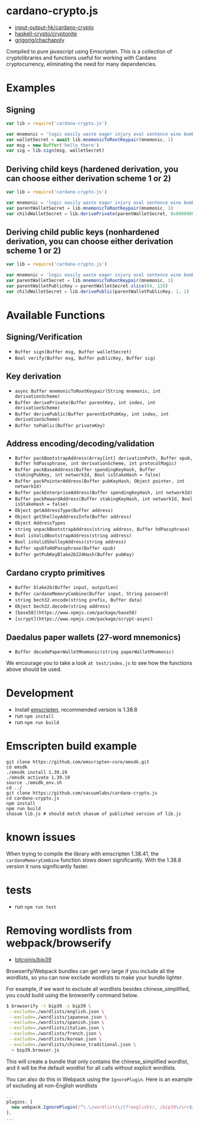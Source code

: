 # cardano-crypto.js
* [input-output-hk/cardano-crypto](https://github.com/input-output-hk/cardano-crypto/tree/master/cbits)
* [haskell-crypto/cryptonite](https://github.com/haskell-crypto/cryptonite)
* [grigorig/chachapoly](https://github.com/grigorig/chachapoly)

Compiled to pure javascript using Emscripten. This is a collection of cryptolibraries and functions useful for working with Cardano cryptocurrency, eliminating the need for many dependencies.

# Examples
## Signing

``` javascript
var lib = require('cardano-crypto.js')

var mnemonic = 'logic easily waste eager injury oval sentence wine bomb embrace gossip supreme'
var walletSecret = await lib.mnemonicToRootKeypair(mnemonic, 1)
var msg = new Buffer('hello there')
var sig = lib.sign(msg, walletSecret)
```

## Deriving child keys (hardened derivation, you can choose either derivation scheme 1 or 2)

``` javascript
var lib = require('cardano-crypto.js')

var mnemonic = 'logic easily waste eager injury oval sentence wine bomb embrace gossip supreme'
var parentWalletSecret = lib.mnemonicToRootKeypair(mnemonic, 1)
var childWalletSecret = lib.derivePrivate(parentWalletSecret, 0x80000001, 1)
```

## Deriving child public keys (nonhardened derivation, you can choose either derivation scheme 1 or 2)

``` javascript
var lib = require('cardano-crypto.js')

var mnemonic = 'logic easily waste eager injury oval sentence wine bomb embrace gossip supreme'
var parentWalletSecret = lib.mnemonicToRootKeypair(mnemonic, 1)
var parentWalletPublicKey = parentWalletSecret.slice(64, 128)
var childWalletSecret = lib.derivePublic(parentWalletPublicKey, 1, 1)
```

# Available Functions

## Signing/Verification
* `Buffer sign(Buffer msg, Buffer walletSecret)`
* `Bool verify(Buffer msg, Buffer publicKey, Buffer sig)`

## Key derivation
* `async Buffer mnemonicToRootKeypair(String mnemonic, int derivationScheme)`
* `Buffer derivePrivate(Buffer parentKey, int index, int derivationScheme)`
* `Buffer derivePublic(Buffer parentExtPubKey, int index, int derivationScheme)`
* `Buffer toPublic(Buffer privateKey)`

## Address encoding/decoding/validation
* `Buffer packBootstrapAddress(Array[int] derivationPath, Buffer xpub, Buffer hdPassphrase, int derivationScheme, int protocolMagic)`
* `Buffer packBaseAddress(Buffer spendingKeyHash, Buffer stakingPubKey, int networkId, Bool isStakeHash = false)`
* `Buffer packPointerAddress(Buffer pubKeyHash, Object pointer, int networkId)`
* `Buffer packEnterpriseAddress(Buffer spendingKeyHash, int networkId)`
* `Buffer packRewardAddress(Buffer stakingKeyHash, int networkId, Bool isStakeHash = false)`
* `Object getAddressType(Buffer address)`
* `Object getShelleyAddressInfo(Buffer address)`
* `Object AddressTypes`
* `string unpackBootstrapAddress(string address, Buffer hdPassphrase)`
* `Bool isValidBootstrapAddress(string address)`
* `Bool isValidShelleyAddress(string address)`
* `Buffer xpubToHdPassphrase(Buffer xpub)`
* `Buffer getPubKeyBlake2b224Hash(Buffer pubKey)`

## Cardano crypto primitives
* `Buffer blake2b(Buffer input, outputLen)`
* `Buffer cardanoMemoryCombine(Buffer input, String password)`
* `string bech32.encode(string prefix, Buffer data)`
* `Object bech32.decode(string address)` 
* `[base58](https://www.npmjs.com/package/base58)`
* `[scrypt](https://www.npmjs.com/package/scrypt-async)`

## Daedalus paper wallets (27-word mnemonics)
* `Buffer decodePaperWalletMnemonic(string paperWalletMnemonic)`

We encourage you to take a look `at test/index.js` to see how the functions above should be used.

# Development

* Install [emscripten](http://kripken.github.io/emscripten-site/docs/getting_started/downloads.html#installation-instructions), recommended version is 1.38.8
* run `npm install`
* run `npm run build`

# Emscripten build example

```
git clone https://github.com/emscripten-core/emsdk.git
cd emsdk
./emsdk install 1.39.19
./emsdk activate 1.39.19
source ./emsdk_env.sh
cd ../
git clone https://github.com/vacuumlabs/cardano-crypto.js
cd cardano-crypto.js
npm install
npm run build
shasum lib.js # should match shasum of published version of lib.js
```

# known issues

When trying to compile the library with emscripten 1.38.41, the `cardanoMemoryCombine` function slows down significantly. With the 1.38.8 version it runs significantly faster.

# tests

* run `npm run test`

# Removing wordlists from webpack/browserify

* [bitcoinjs/bip39](https://github.com/bitcoinjs/bip39)

Browserify/Webpack bundles can get very large if you include all the wordlists, so you can now exclude wordlists to make your bundle lighter.

For example, if we want to exclude all wordlists besides chinese_simplified, you could build using the browserify command below.

 ```bash
$ browserify -r bip39 -s bip39 \
  --exclude=./wordlists/english.json \
  --exclude=./wordlists/japanese.json \
  --exclude=./wordlists/spanish.json \
  --exclude=./wordlists/italian.json \
  --exclude=./wordlists/french.json \
  --exclude=./wordlists/korean.json \
  --exclude=./wordlists/chinese_traditional.json \
   > bip39.browser.js
```

 This will create a bundle that only contains the chinese_simplified wordlist, and it will be the default wordlist for all calls without explicit wordlists.
 
 You can also do this in Webpack using the `IgnorePlugin`. Here is an example of excluding all non-English wordlists
 
 ```javascript
 ...
 plugins: [
   new webpack.IgnorePlugin(/^\.\/wordlists\/(?!english)/, /bip39\/src$/),
 ],
 ...
 ```
